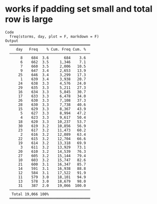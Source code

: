 # works if padding set small and total row is large

    Code
      freq(storms, day, plot = F, markdown = F)
    Output
      ═════════════════════════════════════
         day   Freq    % Cum. Freq Cum. %
      ─────────────────────────────────────
           8    684  3.6       684    3.6
           6    662  3.5     1,346    7.1
           7    660  3.5     2,006   10.5
           9    647  3.4     2,653   13.9
          25    646  3.4     3,299   17.3
           1    639  3.4     3,938   20.7
          24    638  3.3     4,576   24.0
          29    635  3.3     5,211   27.3
          16    634  3.3     5,845   30.7
          17    633  3.3     6,478   34.0
          26    630  3.3     7,108   37.3
          28    630  3.3     7,738   40.6
          15    629  3.3     8,367   43.9
           5    627  3.3     8,994   47.2
           4    623  3.3     9,617   50.4
          18    620  3.3    10,237   53.7
          30    619  3.2    10,856   56.9
          23    617  3.2    11,473   60.2
           2    616  3.2    12,089   63.4
          22    615  3.2    12,704   66.6
          19    614  3.2    13,318   69.9
           3    611  3.2    13,929   73.1
          20    610  3.2    14,539   76.3
          27    605  3.2    15,144   79.4
          10    603  3.2    15,747   82.6
          21    600  3.1    16,347   85.7
          14    591  3.1    16,938   88.8
          12    584  3.1    17,522   91.9
          11    579  3.0    18,101   94.9
          13    578  3.0    18,679   98.0
          31    387  2.0    19,066  100.0
      ─────────────────────────────────────
       Total 19,066 100%                 
      ═════════════════════════════════════

